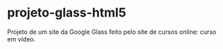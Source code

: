 # projeto-glass-html5

Projeto de um site da Google Glass feito pelo site de cursos online: curso em vídeo.
